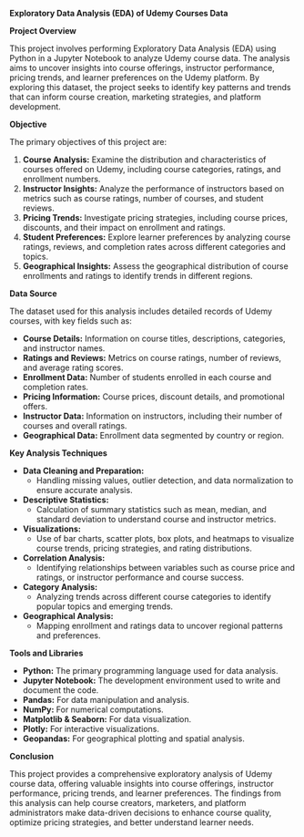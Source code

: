 ﻿**Exploratory Data Analysis (EDA) of Udemy Courses Data**

**Project Overview**

This project involves performing Exploratory Data Analysis (EDA) using Python in a Jupyter Notebook to analyze Udemy course data. The analysis aims to uncover insights into course offerings, instructor performance, pricing trends, and learner preferences on the Udemy platform. By exploring this dataset, the project seeks to identify key patterns and trends that can inform course creation, marketing strategies, and platform development.

**Objective**

The primary objectives of this project are:

1. **Course Analysis:** Examine the distribution and characteristics of courses offered on Udemy, including course categories, ratings, and enrollment numbers.
1. **Instructor Insights:** Analyze the performance of instructors based on metrics such as course ratings, number of courses, and student reviews.
1. **Pricing Trends:** Investigate pricing strategies, including course prices, discounts, and their impact on enrollment and ratings.
1. **Student Preferences:** Explore learner preferences by analyzing course ratings, reviews, and completion rates across different categories and topics.
1. **Geographical Insights:** Assess the geographical distribution of course enrollments and ratings to identify trends in different regions.

**Data Source**

The dataset used for this analysis includes detailed records of Udemy courses, with key fields such as:

- **Course Details:** Information on course titles, descriptions, categories, and instructor names.
- **Ratings and Reviews:** Metrics on course ratings, number of reviews, and average rating scores.
- **Enrollment Data:** Number of students enrolled in each course and completion rates.
- **Pricing Information:** Course prices, discount details, and promotional offers.
- **Instructor Data:** Information on instructors, including their number of courses and overall ratings.
- **Geographical Data:** Enrollment data segmented by country or region.

**Key Analysis Techniques**

- **Data Cleaning and Preparation:**
  - Handling missing values, outlier detection, and data normalization to ensure accurate analysis.
- **Descriptive Statistics:**
  - Calculation of summary statistics such as mean, median, and standard deviation to understand course and instructor metrics.
- **Visualizations:**
  - Use of bar charts, scatter plots, box plots, and heatmaps to visualize course trends, pricing strategies, and rating distributions.
- **Correlation Analysis:**
  - Identifying relationships between variables such as course price and ratings, or instructor performance and course success.
- **Category Analysis:**
  - Analyzing trends across different course categories to identify popular topics and emerging trends.
- **Geographical Analysis:**
  - Mapping enrollment and ratings data to uncover regional patterns and preferences.

**Tools and Libraries**

- **Python:** The primary programming language used for data analysis.
- **Jupyter Notebook:** The development environment used to write and document the code.
- **Pandas:** For data manipulation and analysis.
- **NumPy:** For numerical computations.
- **Matplotlib & Seaborn:** For data visualization.
- **Plotly:** For interactive visualizations.
- **Geopandas:** For geographical plotting and spatial analysis.

**Conclusion**

This project provides a comprehensive exploratory analysis of Udemy course data, offering valuable insights into course offerings, instructor performance, pricing trends, and learner preferences. The findings from this analysis can help course creators, marketers, and platform administrators make data-driven decisions to enhance course quality, optimize pricing strategies, and better understand learner needs.


